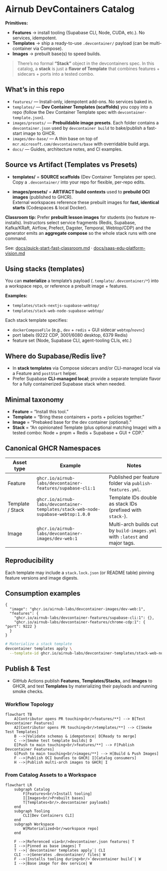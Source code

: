 # Airnub DevContainers Catalog

**Primitives:**
- **Features** → install tooling (Supabase CLI, Node, CUDA, etc.). No services, idempotent.
- **Templates** → ship a ready-to-use `.devcontainer/` payload (can be multi-container via Compose).
- **Images** → prebuilt base(s) to speed builds.

> There’s no formal **“Stack”** object in the devcontainers spec. In this catalog, a **stack** is just a **flavor of Template** that combines features + sidecars + ports into a tested combo.

## What’s in this repo

- `features/` — Install-only, idempotent add-ons. No services baked in.
- `templates/` — **Dev Container Templates (scaffolds)** you copy into a repo (follow the Dev Container Template spec with `devcontainer-template.json`).
- `images/presets/` — **Prebuildable image presets**. Each folder contains a `devcontainer.json` used by `devcontainer build` to bake/publish a fast-start image to GHCR.
- `images/dev-base/` — A thin base on top of `mcr.microsoft.com/devcontainers/base` with overridable build args.
- `docs/` — Guides, architecture notes, and CI examples.

## Source vs Artifact (Templates vs Presets)

- **templates/** = **SOURCE scaffolds** (Dev Container Templates per spec).  
  Copy a `.devcontainer/` into your repo for flexible, per-repo edits.

- **images/presets/** = **ARTIFACT build contexts** used to **prebuild OCI images** (published to GHCR).  
  External workspaces reference these prebuilt images for **fast, identical starts** (Codespaces & local Docker).

**Classroom tip:** Prefer **prebuilt lesson images** for students (no feature re-installs). Instructors select service fragments (Redis, Supabase, Kafka/KRaft, Airflow, Prefect, Dagster, Temporal, Webtop/CDP) and the generator emits an **aggregate compose** so the whole stack runs with one command.

See: [docs/quick-start-fast-classroom.md](docs/quick-start-fast-classroom.md) · [docs/saas-edu-platform-vision.md](docs/saas-edu-platform-vision.md)

## Using stacks (templates)

You can **materialize** a template’s payload (`.template/.devcontainer/*`) into a workspace repo, or reference a prebuilt image + features.

**Examples:**
- `templates/stack-nextjs-supabase-webtop/`
- `templates/stack-web-node-supabase-webtop/`

Each stack template specifies:
- `dockerComposeFile` (e.g., `dev` + `redis` + GUI sidecar `webtop`/`novnc`)
- port labels (9222 CDP, 3001/6080 desktop, 6379 Redis)
- feature set (Node, Supabase CLI, agent-tooling CLIs, etc.)

## Where do Supabase/Redis live?

- In **stack templates** via Compose sidecars and/or CLI-managed local via a Feature and `postStart` helper.
- Prefer Supabase **CLI-managed local**; provide a separate template flavor for a fully containerized Supabase stack when needed.

## Minimal taxonomy

- **Feature** = “Install this tool.”
- **Template** = “Bring these containers + ports + policies together.”
- **Image** = “Prebaked base for the dev container (optional).”
- **Stack** = “An opinionated Template (plus optional matching Image) with a tested combo: Node + pnpm + Redis + Supabase + GUI + CDP.”

## Canonical GHCR Namespaces

| Asset type | Example | Notes |
| --- | --- | --- |
| Feature | `ghcr.io/airnub-labs/devcontainer-features/supabase-cli:1` | Published per feature folder via `publish-features.yml`. |
| Template / Stack | `ghcr.io/airnub-labs/devcontainer-templates/stack-web-node-supabase-webtop:1.0.0` | Template IDs double as stack IDs (prefixed with `stack-`). |
| Image | `ghcr.io/airnub-labs/devcontainer-images/dev-web:1` | Multi-arch builds cut by `build-images.yml` with `:latest` and major tags. |

## Reproducibility

Each template may include a `stack.lock.json` (or README table) pinning feature versions and image digests.

## Consumption examples

```jsonc
{
  "image": "ghcr.io/airnub-labs/devcontainer-images/dev-web:1",
  "features": {
    "ghcr.io/airnub-labs/devcontainer-features/supabase-cli:1": {},
    "ghcr.io/airnub-labs/devcontainer-features/chrome-cdp:1": { "port": 9222 }
  }
}
```

```bash
# Materialize a stack template
devcontainer templates apply \
  --template-id ghcr.io/airnub-labs/devcontainer-templates/stack-web-node-supabase-webtop:1.0.0
```

## Publish & Test

- GitHub Actions publish **Features**, **Templates/Stacks**, and **Images** to GHCR, and test **Templates** by materializing their payloads and running smoke checks.

### Workflow Topology

```mermaid
flowchart TB
    A[Contributor opens PR touching<br/>features/**] --> B[Test Devcontainer Features]
    A2[Contributor opens PR touching<br/>templates/**] --> C[Smoke Test Templates]
    B -->|Validate schemas & idempotence| D[Ready to merge]
    C -->|Smoke test template builds| D
    E[Push to main touching<br/>features/**] --> F[Publish Devcontainer Features]
    G[Push to main touching<br/>images/**] --> H[Build & Push Images]
    F -->|Publish OCI bundles to GHCR| I[Catalog consumers]
    H -->|Publish multi-arch images to GHCR| I
```

### From Catalog Assets to a Workspace

```mermaid
flowchart LR
    subgraph Catalog
        F[Features<br/>Install tooling]
        I[Images<br/>Prebuilt bases]
        T[Templates<br/>.devcontainer payloads]
    end
    subgraph Tooling
        CLI[Dev Containers CLI]
    end
    subgraph Workspace
        W[Materialized<br/>workspace repo]
    end

    F -->|Referenced via<br/>devcontainer.json features| T
    I -->|Pinned as base images| T
    T -->|`devcontainer templates apply`| CLI
    CLI -->|Generates .devcontainer/ files| W
    F -->|Installs tooling during<br/>`devcontainer build`| W
    I -->|Base image for dev service| W
```
